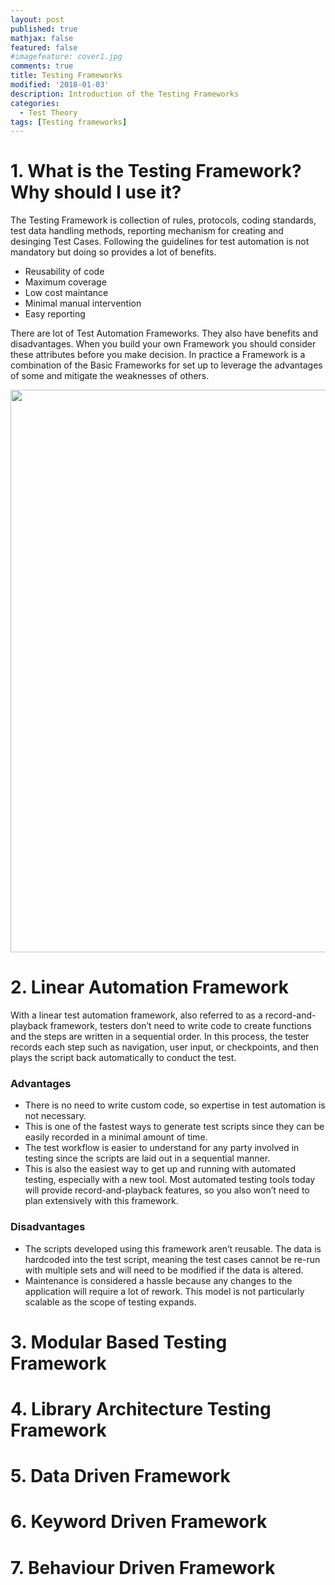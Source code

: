```yaml
---
layout: post
published: true
mathjax: false
featured: false
#imagefeature: cover1.jpg
comments: true
title: Testing Frameworks
modified: '2018-01-03'
description: Introduction of the Testing Frameworks
categories:
  - Test Theory
tags: [Testing frameworks]
---
```

# 1. What is the Testing Framework? Why should I use it?

The Testing Framework is collection of rules, protocols, coding standards, test data handling methods, reporting mechanism for creating and desinging Test Cases. 
Following the guidelines for test automation is not mandatory but doing so provides a lot of benefits.
- Reusability of code
- Maximum coverage
- Low cost maintance
- Minimal manual intervention
- Easy reporting

There are lot of Test Automation Frameworks. They also have benefits and disadvantages. When you build your own Framework you should consider these attributes before you make decision.
In practice a Framework is a combination of the Basic Frameworks for set up to leverage the advantages of some and mitigate the weaknesses of others.

<img src="{{site.url}}/images/theory/testframeworks.png" width="900" />

# 2. Linear Automation Framework
With a linear test automation framework, also referred to as a record-and-playback framework, testers don’t need to write code to create functions and the steps are written in a sequential order. In this process, the tester records each step such as navigation, user input, or checkpoints, and then plays the script back automatically to conduct the test.
### Advantages
  - There is no need to write custom code, so expertise in test automation is not necessary.
  - This is one of the fastest ways to generate test scripts since they can be easily recorded in a minimal amount of time.
  - The test workflow is easier to understand for any party involved in testing since the scripts are laid out in a sequential manner.
  - This is also the easiest way to get up and running with automated testing, especially with a new tool. Most automated testing tools today will provide record-and-playback features, so you also won’t need to plan extensively with this framework.

### Disadvantages
  - The scripts developed using this framework aren’t reusable. The data is hardcoded into the test script, meaning the test cases cannot be re-run with multiple sets and will need to be modified if the data is altered.
  - Maintenance is considered a hassle because any changes to the application will require a lot of rework. This model is not particularly scalable as the scope of testing expands.

# 3. Modular Based Testing Framework
# 4. Library Architecture Testing Framework
# 5. Data Driven Framework
# 6. Keyword Driven Framework
# 7. Behaviour Driven Framework
